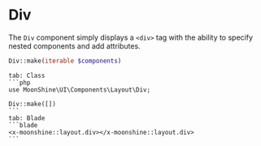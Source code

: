 # Div

The `Div` component simply displays a `<div>` tag with the ability to specify nested components and add attributes.

```php
Div::make(iterable $components)
```

~~~tabs
tab: Class
```php
use MoonShine\UI\Components\Layout\Div;

Div::make([])
```
tab: Blade
```blade
<x-moonshine::layout.div></x-moonshine::layout.div>
```
~~~
